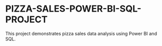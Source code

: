 # PIZZA-SALES-POWER-BI-SQL-PROJECT
This project demonstrates pizza sales data analysis using Power BI and SQL.
